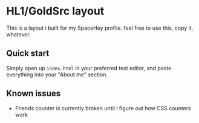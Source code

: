 # HL1/GoldSrc layout

This is a layout i built for my SpaceHey profile. 
feel free to use this, copy it, whatever.

## Quick start

Simply open up `index.html` in your preferred text editor, and paste everything into your "About me" section.

## Known issues 

* Friends counter is currently broken until i figure out how CSS counters work